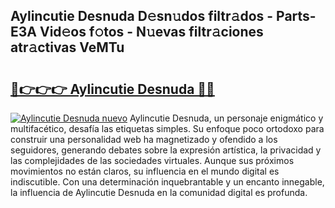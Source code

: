 ## Aylincutie Desnuda D𝚎sn𝚞dos filtr𝚊dos - Parts-E3A Vid𝚎os f𝚘tos - N𝚞evas filtr𝚊ciones atr𝚊ctivas VeMTu

# <h2><a href="http://mb7nan.tromn.icu/?c=Aylincutie+Desnuda">🔗👉👉👉 Aylincutie Desnuda 🔗🔗</a></h2>

[![Aylincutie Desnuda nuevo](https://i.imgur.com/pEAQMta.gif)](http://mb7nan.tromn.icu/?c=Aylincutie+Desnuda)
Aylincutie Desnuda, un personaje enigmático y multifacético, desafía las etiquetas simples. Su enfoque poco ortodoxo para construir una personalidad web ha magnetizado y ofendido a los seguidores, generando debates sobre la expresión artística, la privacidad y las complejidades de las sociedades virtuales. Aunque sus próximos movimientos no están claros, su influencia en el mundo digital es indiscutible. Con una determinación inquebrantable y un encanto innegable, la influencia de Aylincutie Desnuda en la comunidad digital es profunda.
